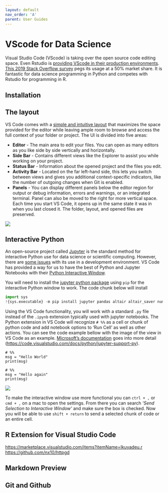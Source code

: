 ```yaml
---
layout: default
nav_order: 'A'
parent: User Guides
---
```


# VScode for Data Science

Visual Studio Code (VScode) is taking over the open source code editing space.  Even Rstudio is [providing VScode in their production environments](https://blog.rstudio.com/2021/06/02/rstudio-workbench-vscode-sessions/).  [This 2019 Stack Overflow survey](https://insights.stackoverflow.com/survey/2019#technology-_-most-popular-development-environments) pegs its usage at a 50% market share. It is fantastic for data science programming in Python and competes with Rstudio for programming in R.


## Installation

## The layout

VS Code comes with a [simple and intuitive layout](https://code.visualstudio.com/docs/getstarted/userinterface) that maximizes the space provided for the editor while leaving ample room to browse and access the full context of your folder or project. The UI is divided into five areas:

- **Editor** - The main area to edit your files. You can open as many editors as you like side by side vertically and horizontally.
- **Side Bar** - Contains different views like the Explorer to assist you while working on your project.
- **Status Bar** - Information about the opened project and the files you edit.
- **Activity Bar** - Located on the far left-hand side, this lets you switch between views and gives you additional context-specific indicators, like the number of outgoing changes when Git is enabled.
- **Panels** - You can display different panels below the editor region for output or debug information, errors and warnings, or an integrated terminal. Panel can also be moved to the right for more vertical space. Each time you start VS Code, it opens up in the same state it was in when you last closed it. The folder, layout, and opened files are preserved.

![](https://byuidatascience.github.io/python4ds/diagrams/vscode-console.png)

## Interactive Python

An open-source project called [Jupyter](http://jupyter-notebook.readthedocs.io/en/latest/) is the standard method for interactive Python use for data science or scientific computing. However, there are [some issues](https://towardsdatascience.com/5-reasons-why-jupyter-notebooks-suck-4dc201e27086) with its use in a development environment. VS Code has provided a way for us to have the best of Python and Jupyter Notebooks with their [Python Interactive Window](https://code.visualstudio.com/docs/python/jupyter-support-py).

You will need to install the [jupyter python package](https://jupyter.readthedocs.io/en/latest/install.html) using `pip` for the interactive Python window to work.  The code chunk below will install 

```python
import sys
!{sys.executable} -m pip install jupyter pandas altair altair_saver numpy plotnine scikit-learn
```

Using the VS Code functionality, you will work with a standard `.py` file instead of the `.ipynb` extension typically used with jupyter notebooks. The Python extension in VS Code will recognize `# %%` as a cell or chunk of python code and add notebook options to ‘Run Cell’ as well as other actions. You can see the code example bellow with the image of the view in VS Code as an example. [Microsoft’s documentation](https://code.visualstudio.com/docs/python/jupyter-support-py) goes into more detail (https://code.visualstudio.com/docs/python/jupyter-support-py).

```
# %%
msg = "Hello World"
print(msg)

# %%
msg = "Hello again"
print(msg)
```

![](https://byuidatascience.github.io/python4ds/screenshots/vscode-code-cells-01.png)

To make the interactive window use more functional you can `ctrl + ,` or `cmd + ,` on a mac to open the settings. From there you can search _‘Send Selection to Interactive Window’_ and make sure the box is checked. Now you will be able to use `shift + return` to send a selected chunk of code or an entire cell.

## R Extension for Visual Studio Code

https://marketplace.visualstudio.com/items?itemName=Ikuyadeu.r
https://github.com/nx10/httpgd

## Markdown Preview 

## Git and Github
